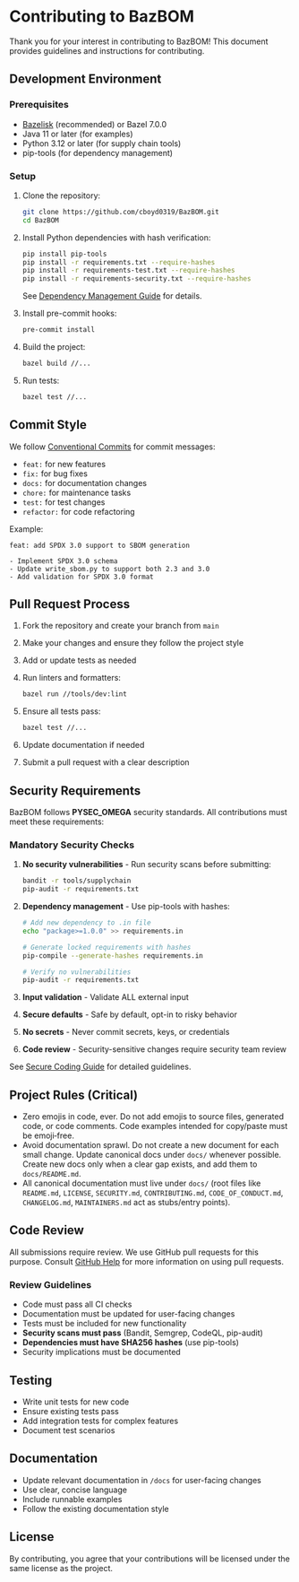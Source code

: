 # Contributing to BazBOM

Thank you for your interest in contributing to BazBOM! This document provides guidelines and instructions for contributing.

## Development Environment

### Prerequisites

- [Bazelisk](https://github.com/bazelbuild/bazelisk) (recommended) or Bazel 7.0.0
- Java 11 or later (for examples)
- Python 3.12 or later (for supply chain tools)
- pip-tools (for dependency management)

### Setup

1. Clone the repository:

   ```bash
   git clone https://github.com/cboyd0319/BazBOM.git
   cd BazBOM
   ```

2. Install Python dependencies with hash verification:

   ```bash
   pip install pip-tools
   pip install -r requirements.txt --require-hashes
   pip install -r requirements-test.txt --require-hashes
   pip install -r requirements-security.txt --require-hashes
   ```

   See [Dependency Management Guide](docs/DEPENDENCY_MANAGEMENT.md) for details.

3. Install pre-commit hooks:

   ```bash
   pre-commit install
   ```

4. Build the project:

   ```bash
   bazel build //...
   ```

5. Run tests:

   ```bash
   bazel test //...
   ```

## Commit Style

We follow [Conventional Commits](https://www.conventionalcommits.org/) for commit messages:

- `feat:` for new features
- `fix:` for bug fixes
- `docs:` for documentation changes
- `chore:` for maintenance tasks
- `test:` for test changes
- `refactor:` for code refactoring

Example:

```text
feat: add SPDX 3.0 support to SBOM generation

- Implement SPDX 3.0 schema
- Update write_sbom.py to support both 2.3 and 3.0
- Add validation for SPDX 3.0 format
```

## Pull Request Process

1. Fork the repository and create your branch from `main`
2. Make your changes and ensure they follow the project style
3. Add or update tests as needed
4. Run linters and formatters:

   ```bash
   bazel run //tools/dev:lint
   ```

5. Ensure all tests pass:

   ```bash
   bazel test //...
   ```
6. Update documentation if needed
7. Submit a pull request with a clear description

## Security Requirements

BazBOM follows **PYSEC_OMEGA** security standards. All contributions must meet these requirements:

### Mandatory Security Checks

1. **No security vulnerabilities** - Run security scans before submitting:
   ```bash
   bandit -r tools/supplychain
   pip-audit -r requirements.txt
   ```

2. **Dependency management** - Use pip-tools with hashes:
   ```bash
   # Add new dependency to .in file
   echo "package>=1.0.0" >> requirements.in
   
   # Generate locked requirements with hashes
   pip-compile --generate-hashes requirements.in
   
   # Verify no vulnerabilities
   pip-audit -r requirements.txt
   ```

3. **Input validation** - Validate ALL external input
4. **Secure defaults** - Safe by default, opt-in to risky behavior
5. **No secrets** - Never commit secrets, keys, or credentials
6. **Code review** - Security-sensitive changes require security team review

See [Secure Coding Guide](docs/security/SECURE_CODING_GUIDE.md) for detailed guidelines.

## Project Rules (Critical)

- Zero emojis in code, ever. Do not add emojis to source files, generated code, or code comments. Code examples intended for copy/paste must be emoji‑free.
- Avoid documentation sprawl. Do not create a new document for each small change. Update canonical docs under `docs/` whenever possible. Create new docs only when a clear gap exists, and add them to `docs/README.md`.
- All canonical documentation must live under `docs/` (root files like `README.md`, `LICENSE`, `SECURITY.md`, `CONTRIBUTING.md`, `CODE_OF_CONDUCT.md`, `CHANGELOG.md`, `MAINTAINERS.md` act as stubs/entry points).

## Code Review

All submissions require review. We use GitHub pull requests for this purpose. Consult
[GitHub Help](https://help.github.com/articles/about-pull-requests/) for more information on using pull requests.

### Review Guidelines

- Code must pass all CI checks
- Documentation must be updated for user-facing changes
- Tests must be included for new functionality
- **Security scans must pass** (Bandit, Semgrep, CodeQL, pip-audit)
- **Dependencies must have SHA256 hashes** (use pip-tools)
- Security implications must be documented

## Testing

- Write unit tests for new code
- Ensure existing tests pass
- Add integration tests for complex features
- Document test scenarios

## Documentation

- Update relevant documentation in `/docs` for user-facing changes
- Use clear, concise language
- Include runnable examples
- Follow the existing documentation style

## License

By contributing, you agree that your contributions will be licensed under the same license as the project.

